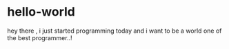 # hello-world

hey there ,
i just started programming today and i want to be a world one of the best programmer..!
